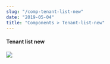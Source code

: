 ```yaml
---
slug: "/comp-tenant-list-new"
date: "2019-05-04"
title: "Components > Tenant-list-new"
---
```


<!-- CSS only -->
<link href="https://cdn.jsdelivr.net/npm/bootstrap@5.1.3/dist/css/bootstrap.min.css" rel="stylesheet" integrity="sha384-1BmE4kWBq78iYhFldvKuhfTAU6auU8tT94WrHftjDbrCEXSU1oBoqyl2QvZ6jIW3" crossorigin="anonymous">
<link rel="stylesheet" href="../../../../../../../raaghu/src/assets/css/style-elements.css">
<link rel="stylesheet" href="../../../../../../../raaghu/src/assets/css/main.css">

#### Tenant list new
<div class="ps-5">
            <img src="\images\under-maintenance.png" class="img-fluid ps-5">
 </div>
  </section>